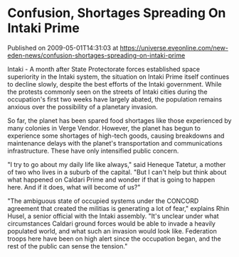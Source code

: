 # Confusion, Shortages Spreading On Intaki Prime
Published on 2009-05-01T14:31:03 at https://universe.eveonline.com/new-eden-news/confusion-shortages-spreading-on-intaki-prime

Intaki - A month after State Protectorate forces established space superiority in the Intaki system, the situation on Intaki Prime itself continues to decline slowly, despite the best efforts of the Intaki government. While the protests commonly seen on the streets of Intaki cities during the occupation's first two weeks have largely abated, the population remains anxious over the possibility of a planetary invasion.

So far, the planet has been spared food shortages like those experienced by many colonies in Verge Vendor. However, the planet has begun to experience some shortages of high-tech goods, causing breakdowns and maintenance delays with the planet's transportation and communications infrastructure. These have only intensified public concern.

"I try to go about my daily life like always," said Heneque Tatetur, a mother of two who lives in a suburb of the capital. "But I can't help but think about what happened on Caldari Prime and wonder if that is going to happen here. And if it does, what will become of us?"

"The ambiguous state of occupied systems under the CONCORD agreement that created the militias is generating a lot of fear," explains Rhin Husel, a senior official with the Intaki assembly. "It's unclear under what circumstances Caldari ground forces would be able to invade a heavily populated world, and what such an invasion would look like. Federation troops here have been on high alert since the occupation began, and the rest of the public can sense the tension."
